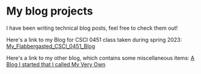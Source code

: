 # My blog projects
I have been writing technical blog posts, feel free to check them out!

Here's a link to my Blog for CSCI 0451 class taken during spring 2023: 
[My_Flabbergasted_CSCI_0451_Blog](https://xianzhiwang1.github.io/CS0451-page-site)

Here's a link to my other blog, which contains some miscellaneous items: 
[A Blog I started that I called My Very Own](https://xianzhiwang1.github.io/My-Very-Own-Blog)
